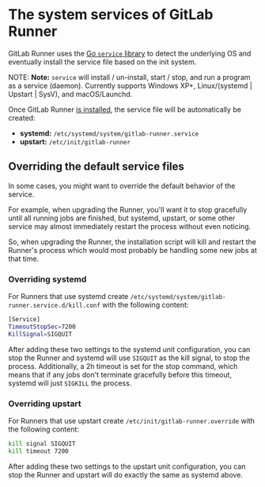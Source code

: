 # The system services of GitLab Runner

GitLab Runner uses the [Go `service` library](https://github.com/kardianos/service)
to detect the underlying OS and eventually install the service file based on
the init system.

NOTE: **Note:**
`service` will install / un-install, start / stop, and run a program as a
service (daemon). Currently supports Windows XP+, Linux/(systemd | Upstart | SysV),
and macOS/Launchd.

Once GitLab Runner [is installed](../install/index.md), the service file will
be automatically be created:

- **systemd:** `/etc/systemd/system/gitlab-runner.service`
- **upstart:** `/etc/init/gitlab-runner`

## Overriding the default service files

In some cases, you might want to override the default behavior of the service.

For example, when upgrading the Runner, you'll want it to stop gracefully
until all running jobs are finished, but systemd, upstart, or some other service
may almost immediately restart the process without even noticing.

So, when upgrading the Runner, the installation script will kill and restart
the Runner's process which would most probably be handling some new jobs at
that time.

### Overriding systemd

For Runners that use systemd create
`/etc/systemd/system/gitlab-runner.service.d/kill.conf` with the following
content:

```bash
[Service]
TimeoutStopSec=7200
KillSignal=SIGQUIT
```

After adding these two settings to the systemd unit configuration, you can
stop the Runner and systemd will use `SIGQUIT` as the kill signal, to stop the
process. Additionally, a 2h timeout is set for the stop command, which
means that if any jobs don't terminate gracefully before this timeout, systemd
will just `SIGKILL` the process.

### Overriding upstart

For Runners that use upstart create `/etc/init/gitlab-runner.override` with the
following content:

```bash
kill signal SIGQUIT
kill timeout 7200
```

After adding these two settings to the upstart unit configuration, you can
stop the Runner and upstart will do exactly the same as systemd above.
